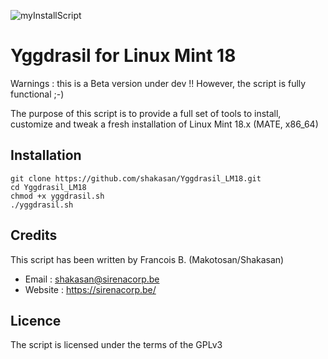 ![myInstallScript](https://sirenacorp.be/wp-content/uploads/2016/01/logo-1.png)

Yggdrasil for Linux Mint 18
===========================

Warnings : this is a Beta version under dev !! However, the script is fully functional ;-)

The purpose of this script is to provide a full set of tools to install, customize and tweak a fresh installation of Linux Mint 18.x (MATE, x86_64)

Installation
------------

```
git clone https://github.com/shakasan/Yggdrasil_LM18.git
cd Yggdrasil_LM18
chmod +x yggdrasil.sh
./yggdrasil.sh
```

Credits
-------

This script has been written by Francois B. (Makotosan/Shakasan)

* Email : shakasan@sirenacorp.be
* Website : https://sirenacorp.be/

Licence
-------

The script is licensed under the terms of the GPLv3

